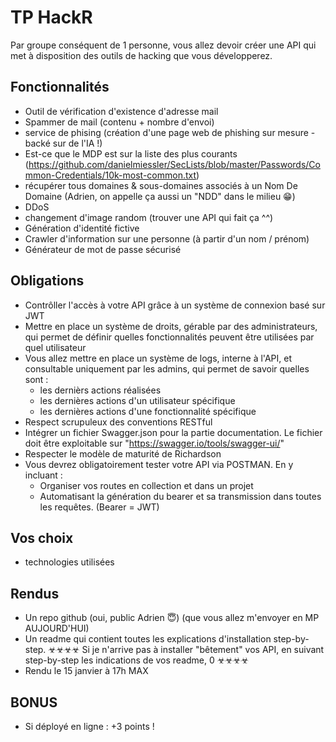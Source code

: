 # TP HackR

Par groupe conséquent de 1 personne, vous allez devoir créer une API qui met à disposition des outils de hacking que vous développerez.

## Fonctionnalités

- Outil de vérification d'existence d'adresse mail
- Spammer de mail (contenu + nombre d'envoi)
- service de phising (création d'une page web de phishing sur mesure - backé sur de l'IA !)
- Est-ce que le MDP est sur la liste des plus courants (https://github.com/danielmiessler/SecLists/blob/master/Passwords/Common-Credentials/10k-most-common.txt)
- récupérer tous domaines & sous-domaines associés à un Nom De Domaine (Adrien, on appelle ça aussi un "NDD" dans le milieu 😁)
- DDoS
- changement d'image random (trouver une API qui fait ça ^^)
- Génération d'identité fictive
- Crawler d'information sur une personne (à partir d'un nom / prénom)
- Générateur de mot de passe sécurisé

## Obligations

- Contrôller l'accès à votre API grâce à un système de connexion basé sur JWT
- Mettre en place un système de droits, gérable par des administrateurs, qui permet de définir quelles fonctionnalités peuvent être utilisées par quel utilisateur
- Vous allez mettre en place un système de logs, interne à l'API, et consultable uniquement par les admins, qui permet de savoir quelles sont :
  - les dernièrs actions réalisées
  - les dernières actions d'un utilisateur spécifique
  - les dernières actions d'une fonctionnalité spécifique
- Respect scrupuleux des conventions RESTful
- Intégrer un fichier Swagger.json pour la partie documentation. Le fichier doit être exploitable sur "https://swagger.io/tools/swagger-ui/"
- Respecter le modèle de maturité de Richardson
- Vous devrez obligatoirement tester votre API via POSTMAN. En y incluant :
  - Organiser vos routes en collection et dans un projet
  - Automatisant la génération du bearer et sa transmission dans toutes les requêtes. (Bearer = JWT)
 
## Vos choix 

- technologies utilisées

## Rendus

- Un repo github (oui, public Adrien 😇) (que vous allez m'envoyer en MP AUJOURD'HUI)
- Un readme qui contient toutes les explications d'installation step-by-step. ☣☣☣☣ Si je n'arrive pas à installer "bêtement" vos API, en suivant step-by-step les indications de vos readme, 0 ☣☣☣☣
- Rendu le 15 janvier à 17h MAX

## BONUS

- Si déployé en ligne : +3 points !
